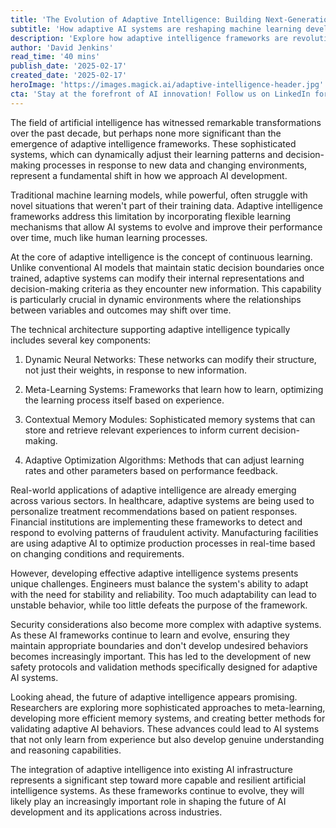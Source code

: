 ```yaml
---
title: 'The Evolution of Adaptive Intelligence: Building Next-Generation AI Frameworks'
subtitle: 'How adaptive AI systems are reshaping machine learning development'
description: 'Explore how adaptive intelligence frameworks are revolutionizing AI development, enabling systems to learn and evolve dynamically in response to new data and changing environments. This comprehensive analysis examines the technical architecture, real-world applications, and future potential of adaptive AI systems.'
author: 'David Jenkins'
read_time: '40 mins'
publish_date: '2025-02-17'
created_date: '2025-02-17'
heroImage: 'https://images.magick.ai/adaptive-intelligence-header.jpg'
cta: 'Stay at the forefront of AI innovation! Follow us on LinkedIn for regular updates on adaptive intelligence and other breakthrough developments in artificial intelligence.'
---
```


The field of artificial intelligence has witnessed remarkable transformations over the past decade, but perhaps none more significant than the emergence of adaptive intelligence frameworks. These sophisticated systems, which can dynamically adjust their learning patterns and decision-making processes in response to new data and changing environments, represent a fundamental shift in how we approach AI development.

Traditional machine learning models, while powerful, often struggle with novel situations that weren't part of their training data. Adaptive intelligence frameworks address this limitation by incorporating flexible learning mechanisms that allow AI systems to evolve and improve their performance over time, much like human learning processes.

At the core of adaptive intelligence is the concept of continuous learning. Unlike conventional AI models that maintain static decision boundaries once trained, adaptive systems can modify their internal representations and decision-making criteria as they encounter new information. This capability is particularly crucial in dynamic environments where the relationships between variables and outcomes may shift over time.

The technical architecture supporting adaptive intelligence typically includes several key components:

1. Dynamic Neural Networks: These networks can modify their structure, not just their weights, in response to new information.

2. Meta-Learning Systems: Frameworks that learn how to learn, optimizing the learning process itself based on experience.

3. Contextual Memory Modules: Sophisticated memory systems that can store and retrieve relevant experiences to inform current decision-making.

4. Adaptive Optimization Algorithms: Methods that can adjust learning rates and other parameters based on performance feedback.

Real-world applications of adaptive intelligence are already emerging across various sectors. In healthcare, adaptive systems are being used to personalize treatment recommendations based on patient responses. Financial institutions are implementing these frameworks to detect and respond to evolving patterns of fraudulent activity. Manufacturing facilities are using adaptive AI to optimize production processes in real-time based on changing conditions and requirements.

However, developing effective adaptive intelligence systems presents unique challenges. Engineers must balance the system's ability to adapt with the need for stability and reliability. Too much adaptability can lead to unstable behavior, while too little defeats the purpose of the framework.

Security considerations also become more complex with adaptive systems. As these AI frameworks continue to learn and evolve, ensuring they maintain appropriate boundaries and don't develop undesired behaviors becomes increasingly important. This has led to the development of new safety protocols and validation methods specifically designed for adaptive AI systems.

Looking ahead, the future of adaptive intelligence appears promising. Researchers are exploring more sophisticated approaches to meta-learning, developing more efficient memory systems, and creating better methods for validating adaptive AI behaviors. These advances could lead to AI systems that not only learn from experience but also develop genuine understanding and reasoning capabilities.

The integration of adaptive intelligence into existing AI infrastructure represents a significant step toward more capable and resilient artificial intelligence systems. As these frameworks continue to evolve, they will likely play an increasingly important role in shaping the future of AI development and its applications across industries.